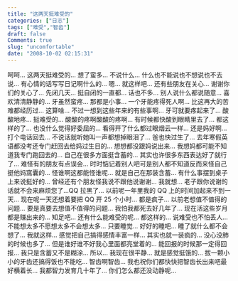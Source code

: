 ```yaml
---
title: "这两天挺难受的"
categories: ["日志"]
tags: ["难受","智齿"]
draft: false
Comments: true
slug: "uncomfortable"
date: "2008-10-02 02:15:31"
---
```


呵呵... 这两天挺难受的... 想了蛮多... 不说什么... 
什么也不能说也不想说也不去说... 有心情的话写写日记啊什么的... 
嗯... 就这样吧... 
还有些朋友在关心... 谢谢你们的关心了... 
先闭几天... 挺自闭的一直都... 话也不多... 别人说什么都说随意... 喜欢清清静静的... 
牙虽然蛮疼... 那都是小事... 一个牙能疼得死人啊... 比这再大的苦难都经历过... 这算啥... 
不过一想到这些年来的有些事啊... 牙可就要疼起来了... 酸酸地疼... 挺难受的... 酸酸的疼啊酸酸的疼啊... 有时候都快酸到眼睛里去了... 
都这样的了... 也没什么觉得好委屈的... 看得开了什么都过眼烟云一样... 
还是妈好啊... 打个电话回去... 不说话就听她叫一声都想掉眼泪了... 爸也快过生了... 
去年寒假英语都没考还专门赶回去给妈过生日的... 想想都没跟妈说出来... 我想妈都可能不知道我专门跑回去的... 
自己在很多方面挺含蓄的... 
其实也许很多东西表达好了就行了... 难怪有的朋友有点误会... 时时惦记着别人吧可是别人都不知道反而来怪自己挺他妈窩囊的... 
怪谁啊这都能怪谁呢... 就是自己在那装含蓄... 有什么事摆到桌子上来说挺好的... 
曾经还有个朋友怪我说不跟他说谢谢... 我就想... 老子跟你说谢的话就不会来麻烦您了...QQ 拉黑了... 
以前呢一年里我的 QQ 上的时间加起来不到一天... 现在呢一天还想着要把 QQ 开 25 个小时... 都是疯子... 
以前老想值不值得的问题... 要是真要去想值不值得的问题... 我怕我都死去好几年了... 现在活这些岁月都是赚出来的... 知足吧... 
还有什么能难受的呢... 都这样的... 说难受也不怕丢人... 
不能想太多不愿想太多不会想太多... 只要睡觉... 好好的睡吧... 睡了就什么都不会想了... 我就这样... 
感觉把自己搞得感情丰富一样... 其实也就一装疯的... 没心没肺的时候也多了... 
但是谁好谁不好我心里面都亮堂着的... 能回报的时候那一定得回报... 我只是含蓄又不是糊涂... 
所以... 我现在很平静... 就是感觉挺饿的... 拔一颗小小的牙齿还搞得饭也不能吃... 智齿啊智齿... 
我也祝你们都快快把智齿长出来吧最好横着长... 我都智力发育几十年了... 你们怎么都还没动静呢...

